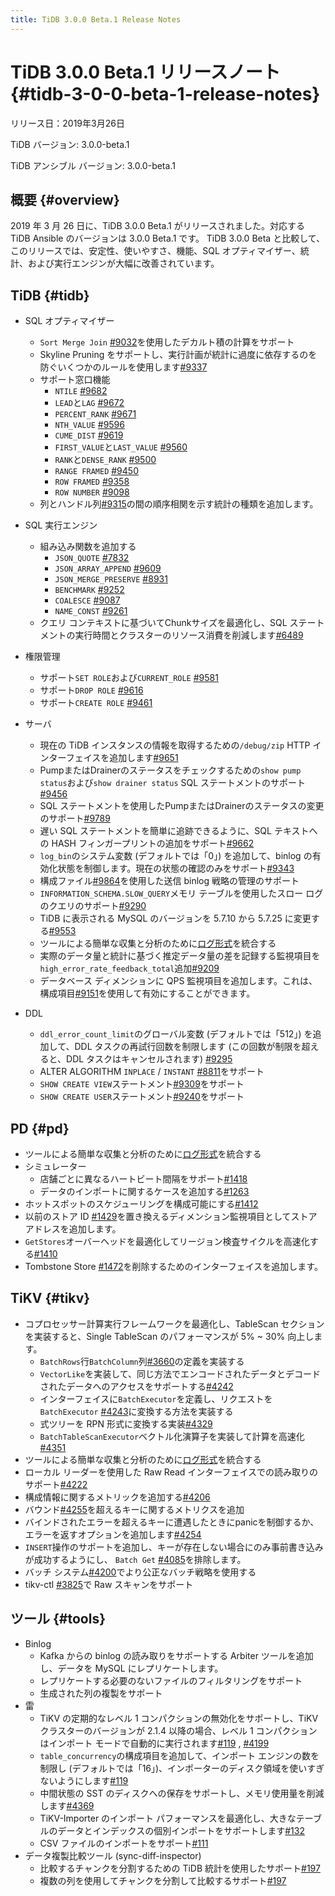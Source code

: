 ```yaml
---
title: TiDB 3.0.0 Beta.1 Release Notes
---
```


# TiDB 3.0.0 Beta.1 リリースノート {#tidb-3-0-0-beta-1-release-notes}

リリース日：2019年3月26日

TiDB バージョン: 3.0.0-beta.1

TiDB アンシブル バージョン: 3.0.0-beta.1

## 概要 {#overview}

2019 年 3 月 26 日に、TiDB 3.0.0 Beta.1 がリリースされました。対応する TiDB Ansible のバージョンは 3.0.0 Beta.1 です。 TiDB 3.0.0 Beta と比較して、このリリースでは、安定性、使いやすさ、機能、SQL オプティマイザー、統計、および実行エンジンが大幅に改善されています。

## TiDB {#tidb}

-   SQL オプティマイザー
    -   `Sort Merge Join` [#9032](https://github.com/pingcap/tidb/pull/9037)を使用したデカルト積の計算をサポート
    -   Skyline Pruning をサポートし、実行計画が統計に過度に依存するのを防ぐいくつかのルールを使用します[#9337](https://github.com/pingcap/tidb/pull/9337)

    <!---->

    -   サポート窓口機能
        -   `NTILE` [#9682](https://github.com/pingcap/tidb/pull/9682)
        -   `LEAD`と`LAG` [#9672](https://github.com/pingcap/tidb/pull/9672)
        -   `PERCENT_RANK` [#9671](https://github.com/pingcap/tidb/pull/9671)
        -   `NTH_VALUE` [#9596](https://github.com/pingcap/tidb/pull/9596)
        -   `CUME_DIST` [#9619](https://github.com/pingcap/tidb/pull/9619)
        -   `FIRST_VALUE`と`LAST_VALUE` [#9560](https://github.com/pingcap/tidb/pull/9560)
        -   `RANK`と`DENSE_RANK` [#9500](https://github.com/pingcap/tidb/pull/9500)
        -   `RANGE FRAMED` [#9450](https://github.com/pingcap/tidb/pull/9450)
        -   `ROW FRAMED` [#9358](https://github.com/pingcap/tidb/pull/9358)
        -   `ROW NUMBER` [#9098](https://github.com/pingcap/tidb/pull/9098)

    <!---->

    -   列とハンドル列[#9315](https://github.com/pingcap/tidb/pull/9315)の間の順序相関を示す統計の種類を追加します。
-   SQL 実行エンジン
    -   組み込み関数を追加する
        -   `JSON_QUOTE` [#7832](https://github.com/pingcap/tidb/pull/7832)
        -   `JSON_ARRAY_APPEND` [#9609](https://github.com/pingcap/tidb/pull/9609)
        -   `JSON_MERGE_PRESERVE` [#8931](https://github.com/pingcap/tidb/pull/8931)
        -   `BENCHMARK` [#9252](https://github.com/pingcap/tidb/pull/9252)
        -   `COALESCE` [#9087](https://github.com/pingcap/tidb/pull/9087)
        -   `NAME_CONST` [#9261](https://github.com/pingcap/tidb/pull/9261)

    <!---->

    -   クエリ コンテキストに基づいてChunkサイズを最適化し、SQL ステートメントの実行時間とクラスターのリソース消費を削減します[#6489](https://github.com/pingcap/tidb/issues/6489)
-   権限管理
    -   サポート`SET ROLE`および`CURRENT_ROLE` [#9581](https://github.com/pingcap/tidb/pull/9581)
    -   サポート`DROP ROLE` [#9616](https://github.com/pingcap/tidb/pull/9616)
    -   サポート`CREATE ROLE` [#9461](https://github.com/pingcap/tidb/pull/9461)
-   サーバ
    -   現在の TiDB インスタンスの情報を取得するための`/debug/zip` HTTP インターフェイスを追加します[#9651](https://github.com/pingcap/tidb/pull/9651)
    -   PumpまたはDrainerのステータスをチェックするための`show pump status`および`show drainer status` SQL ステートメントのサポート[#9456](https://github.com/pingcap/tidb/pull/9456)
    -   SQL ステートメントを使用したPumpまたはDrainerのステータスの変更のサポート[#9789](https://github.com/pingcap/tidb/pull/9789)
    -   遅い SQL ステートメントを簡単に追跡できるように、SQL テキストへの HASH フィンガープリントの追加をサポート[#9662](https://github.com/pingcap/tidb/pull/9662)
    -   `log_bin`のシステム変数 (デフォルトでは「0」) を追加して、binlog の有効化状態を制御します。現在の状態の確認のみをサポート[#9343](https://github.com/pingcap/tidb/pull/9343)
    -   構成ファイル[#9864](https://github.com/pingcap/tidb/pull/9864)を使用した送信 binlog 戦略の管理のサポート
    -   `INFORMATION_SCHEMA.SLOW_QUERY`メモリ テーブルを使用したスロー ログのクエリのサポート[#9290](https://github.com/pingcap/tidb/pull/9290)
    -   TiDB に表示される MySQL のバージョンを 5.7.10 から 5.7.25 に変更する[#9553](https://github.com/pingcap/tidb/pull/9553)
    -   ツールによる簡単な収集と分析のために[ログ形式](https://github.com/tikv/rfcs/blob/master/text/0018-unified-log-format.md)を統合する
    -   実際のデータ量と統計に基づく推定データ量の差を記録する監視項目を`high_error_rate_feedback_total`追加[#9209](https://github.com/pingcap/tidb/pull/9209)
    -   データベース ディメンションに QPS 監視項目を追加します。これは、構成項目[#9151](https://github.com/pingcap/tidb/pull/9151)を使用して有効にすることができます。
-   DDL
    -   `ddl_error_count_limit`のグローバル変数 (デフォルトでは「512」) を追加して、DDL タスクの再試行回数を制限します (この回数が制限を超えると、DDL タスクはキャンセルされます) [#9295](https://github.com/pingcap/tidb/pull/9295)
    -   ALTER ALGORITHM `INPLACE` / `INSTANT` [#8811](https://github.com/pingcap/tidb/pull/8811)をサポート
    -   `SHOW CREATE VIEW`ステートメント[#9309](https://github.com/pingcap/tidb/pull/9309)をサポート
    -   `SHOW CREATE USER`ステートメント[#9240](https://github.com/pingcap/tidb/pull/9240)をサポート

## PD {#pd}

-   ツールによる簡単な収集と分析のために[ログ形式](https://github.com/tikv/rfcs/blob/master/text/0018-unified-log-format.md)を統合する
-   シミュレーター
    -   店舗ごとに異なるハートビート間隔をサポート[#1418](https://github.com/pingcap/pd/pull/1418)
    -   データのインポートに関するケースを追加する[#1263](https://github.com/pingcap/pd/pull/1263)
-   ホットスポットのスケジューリングを構成可能にする[#1412](https://github.com/pingcap/pd/pull/1412)
-   以前のストア ID [#1429](https://github.com/pingcap/pd/pull/1429)を置き換えるディメンション監視項目としてストア アドレスを追加します。
-   `GetStores`オーバーヘッドを最適化してリージョン検査サイクルを高速化する[#1410](https://github.com/pingcap/pd/pull/1410)
-   Tombstone Store [#1472](https://github.com/pingcap/pd/pull/1472)を削除するためのインターフェイスを追加します。

## TiKV {#tikv}

-   コプロセッサー計算実行フレームワークを最適化し、TableScan セクションを実装すると、Single TableScan のパフォーマンスが 5% ~ 30% 向上します。
    -   `BatchRows`行`BatchColumn`列[#3660](https://github.com/tikv/tikv/pull/3660)の定義を実装する
    -   `VectorLike`を実装して、同じ方法でエンコードされたデータとデコードされたデータへのアクセスをサポートする[#4242](https://github.com/tikv/tikv/pull/4242)
    -   インターフェイスに`BatchExecutor`を定義し、リクエストを`BatchExecutor` [#4243](https://github.com/tikv/tikv/pull/4243)に変換する方法を実装する
    -   式ツリーを RPN 形式に変換する実装[#4329](https://github.com/tikv/tikv/pull/4329)
    -   `BatchTableScanExecutor`ベクトル化演算子を実装して計算を高速化[#4351](https://github.com/tikv/tikv/pull/4351)
-   ツールによる簡単な収集と分析のために[ログ形式](https://github.com/tikv/rfcs/blob/master/text/0018-unified-log-format.md)を統合する
-   ローカル リーダーを使用した Raw Read インターフェイスでの読み取りのサポート[#4222](https://github.com/tikv/tikv/pull/4222)
-   構成情報に関するメトリックを追加する[#4206](https://github.com/tikv/tikv/pull/4206)
-   バウンド[#4255](https://github.com/tikv/tikv/pull/4255)を超えるキーに関するメトリクスを追加
-   バインドされたエラーを超えるキーに遭遇したときにpanicを制御するか、エラーを返すオプションを追加します[#4254](https://github.com/tikv/tikv/pull/4254)
-   `INSERT`操作のサポートを追加し、キーが存在しない場合にのみ事前書き込みが成功するようにし、 `Batch Get` [#4085](https://github.com/tikv/tikv/pull/4085)を排除します。
-   バッチ システム[#4200](https://github.com/tikv/tikv/pull/4200)でより公正なバッチ戦略を使用する
-   tikv-ctl [#3825](https://github.com/tikv/tikv/pull/3825)で Raw スキャンをサポート

## ツール {#tools}

-   Binlog
    -   Kafka からの binlog の読み取りをサポートする Arbiter ツールを追加し、データを MySQL にレプリケートします。
    -   レプリケートする必要のないファイルのフィルタリングをサポート
    -   生成された列の複製をサポート
-   雷
    -   TiKV の定期的なレベル 1 コンパクションの無効化をサポートし、TiKV クラスターのバージョンが 2.1.4 以降の場合、レベル 1 コンパクションはインポート モードで自動的に実行されます[#119](https://github.com/pingcap/tidb-lightning/pull/119) , [#4199](https://github.com/tikv/tikv/pull/4199)
    -   `table_concurrency`の構成項目を追加して、インポート エンジンの数を制限し (デフォルトでは「16」)、インポーターのディスク領域を使いすぎないようにします[#119](https://github.com/pingcap/tidb-lightning/pull/119)
    -   中間状態の SST のディスクへの保存をサポートし、メモリ使用量を削減します[#4369](https://github.com/tikv/tikv/pull/4369)
    -   TiKV-Importer のインポート パフォーマンスを最適化し、大きなテーブルのデータとインデックスの個別インポートをサポートします[#132](https://github.com/pingcap/tidb-lightning/pull/132)
    -   CSV ファイルのインポートをサポート[#111](https://github.com/pingcap/tidb-lightning/pull/111)
-   データ複製比較ツール (sync-diff-inspector)
    -   比較するチャンクを分割するための TiDB 統計を使用したサポート[#197](https://github.com/pingcap/tidb-tools/pull/197)
    -   複数の列を使用してチャンクを分割して比較するサポート[#197](https://github.com/pingcap/tidb-tools/pull/197)
